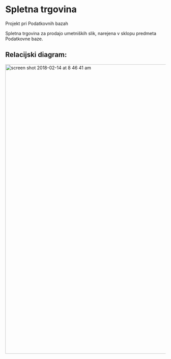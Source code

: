 # Spletna trgovina
Projekt pri Podatkovnih bazah 

Spletna trgovina za prodajo umetniških slik, narejena v sklopu predmeta Podatkovne baze.


## Relacijski diagram:

<img width="909" alt="screen shot 2018-02-14 at 8 46 41 am" src="https://user-images.githubusercontent.com/13337783/36192837-a6e2194a-1163-11e8-878e-6966594fa98e.png">
